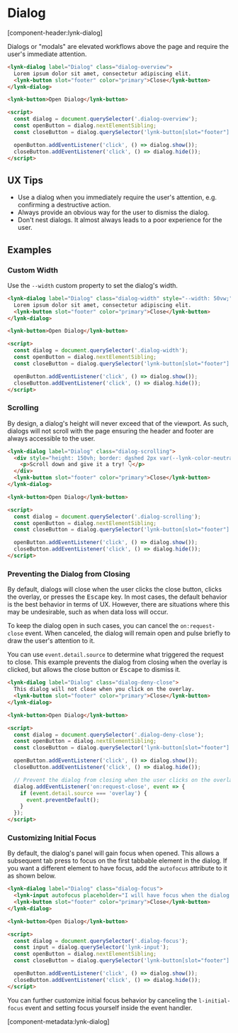 <!-- cspell:dictionaries lorem-ipsum -->

# Dialog

[component-header:lynk-dialog]

Dialogs or "modals" are elevated workflows above the page and require the user's immediate attention.

```html preview
<lynk-dialog label="Dialog" class="dialog-overview">
  Lorem ipsum dolor sit amet, consectetur adipiscing elit.
  <lynk-button slot="footer" color="primary">Close</lynk-button>
</lynk-dialog>

<lynk-button>Open Dialog</lynk-button>

<script>
  const dialog = document.querySelector('.dialog-overview');
  const openButton = dialog.nextElementSibling;
  const closeButton = dialog.querySelector('lynk-button[slot="footer"]');

  openButton.addEventListener('click', () => dialog.show());
  closeButton.addEventListener('click', () => dialog.hide());
</script>
```

## UX Tips

- Use a dialog when you immediately require the user's attention, e.g. confirming a destructive action.
- Always provide an obvious way for the user to dismiss the dialog.
- Don't nest dialogs. It almost always leads to a poor experience for the user.

## Examples

### Custom Width

Use the `--width` custom property to set the dialog's width.

```html preview
<lynk-dialog label="Dialog" class="dialog-width" style="--width: 50vw;">
  Lorem ipsum dolor sit amet, consectetur adipiscing elit.
  <lynk-button slot="footer" color="primary">Close</lynk-button>
</lynk-dialog>

<lynk-button>Open Dialog</lynk-button>

<script>
  const dialog = document.querySelector('.dialog-width');
  const openButton = dialog.nextElementSibling;
  const closeButton = dialog.querySelector('lynk-button[slot="footer"]');

  openButton.addEventListener('click', () => dialog.show());
  closeButton.addEventListener('click', () => dialog.hide());
</script>
```

### Scrolling

By design, a dialog's height will never exceed that of the viewport. As such, dialogs will not scroll with the page ensuring the header and footer are always accessible to the user.

```html preview
<lynk-dialog label="Dialog" class="dialog-scrolling">
  <div style="height: 150vh; border: dashed 2px var(--lynk-color-neutral-200); padding: 0 1rem;">
    <p>Scroll down and give it a try! 👇</p>
  </div>
  <lynk-button slot="footer" color="primary">Close</lynk-button>
</lynk-dialog>

<lynk-button>Open Dialog</lynk-button>

<script>
  const dialog = document.querySelector('.dialog-scrolling');
  const openButton = dialog.nextElementSibling;
  const closeButton = dialog.querySelector('lynk-button[slot="footer"]');

  openButton.addEventListener('click', () => dialog.show());
  closeButton.addEventListener('click', () => dialog.hide());
</script>
```

### Preventing the Dialog from Closing

By default, dialogs will close when the user clicks the close button, clicks the overlay, or presses the <kbd>Escape</kbd> key. In most cases, the default behavior is the best behavior in terms of UX. However, there are situations where this may be undesirable, such as when data loss will occur.

To keep the dialog open in such cases, you can cancel the `on:request-close` event. When canceled, the dialog will remain open and pulse briefly to draw the user's attention to it.

You can use `event.detail.source` to determine what triggered the request to close. This example prevents the dialog from closing when the overlay is clicked, but allows the close button or <kbd>Escape</kbd> to dismiss it.

```html preview
<lynk-dialog label="Dialog" class="dialog-deny-close">
  This dialog will not close when you click on the overlay.
  <lynk-button slot="footer" color="primary">Close</lynk-button>
</lynk-dialog>

<lynk-button>Open Dialog</lynk-button>

<script>
  const dialog = document.querySelector('.dialog-deny-close');
  const openButton = dialog.nextElementSibling;
  const closeButton = dialog.querySelector('lynk-button[slot="footer"]');

  openButton.addEventListener('click', () => dialog.show());
  closeButton.addEventListener('click', () => dialog.hide());

  // Prevent the dialog from closing when the user clicks on the overlay
  dialog.addEventListener('on:request-close', event => {
    if (event.detail.source === 'overlay') {
      event.preventDefault();
    }
  });
</script>
```

### Customizing Initial Focus

By default, the dialog's panel will gain focus when opened. This allows a subsequent tab press to focus on the first tabbable element in the dialog. If you want a different element to have focus, add the `autofocus` attribute to it as shown below.

```html preview
<lynk-dialog label="Dialog" class="dialog-focus">
  <lynk-input autofocus placeholder="I will have focus when the dialog is opened"></lynk-input>
  <lynk-button slot="footer" color="primary">Close</lynk-button>
</lynk-dialog>

<lynk-button>Open Dialog</lynk-button>

<script>
  const dialog = document.querySelector('.dialog-focus');
  const input = dialog.querySelector('lynk-input');
  const openButton = dialog.nextElementSibling;
  const closeButton = dialog.querySelector('lynk-button[slot="footer"]');

  openButton.addEventListener('click', () => dialog.show());
  closeButton.addEventListener('click', () => dialog.hide());
</script>
```

<lynk-alert open>You can further customize initial focus behavior by canceling the `l-initial-focus` event and setting focus yourself inside the event handler.</lynk-alert>

[component-metadata:lynk-dialog]
